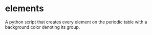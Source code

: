 # elements
A python script that creates every element on the periodic table with a background color denoting its group.

